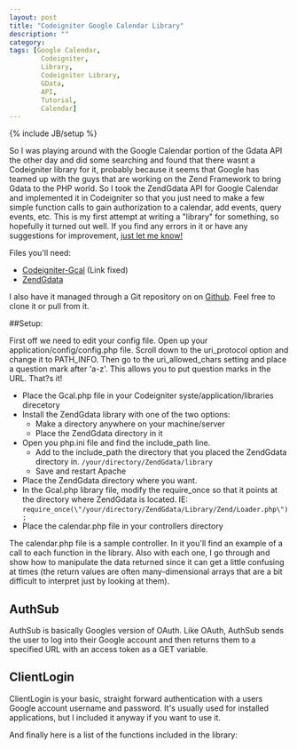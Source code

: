 ```yaml
---
layout: post
title: "Codeigniter Google Calendar Library"
description: ""
category: 
tags: [Google Calendar,
        Codeigniter,
        Library,
        Codeigniter Library,
        GData,
        API,
        Tutorial,
        Calendar]
---
```

{% include JB/setup %}

So I was playing around with the Google Calendar portion of the Gdata API the other day and did some searching and found that there wasnt a Codeigniter library for it, probably because it seems that Google has teamed up with the guys that are working on the Zend Framework to bring Gdata to the PHP world. So I took the ZendGdata API for Google Calendar and implemented it in Codeigniter so that you just need to make a few simple function calls to gain authorization to a calendar, add events, query events, etc. This is my first attempt at writing a \"library\" for something, so hopefully it turned out well. If you find any errors in it or have any suggestions for improvement, [just let me know!](mailto:sean@seanmcgary.com)

Files you'll need: 

- [Codeigniter-Gcal](http://www.seanmcgary.com/uploads/Codeigniter-Gcal.zip) (Link fixed)
- [ZendGdata]("http://framework.zend.com/download/gdata)

I also have it managed through a Git repository on on [Github](http://www.github.com/seanmcgary/Codeigniter-Gcal/tree/master). Feel free to clone it or pull from it.

##Setup:

First off we need to edit your config file. Open up your application/config/config.php file. Scroll down to the uri_protocol option and change it to PATH_INFO. Then go to the uri_allowed_chars setting and place a question mark after 'a-z'. This allows you to put question marks in the URL. That?s it!

* Place the Gcal.php file in your Codeigniter syste/application/libraries direcetory
* Install the ZendGdata library with one of the two options:
	* Make a directory anywhere on your machine/server
	* Place the ZendGdata directory in it
* Open you php.ini file and find the include_path line.
	* Add to the include_path the directory that you placed the ZendGdata directory in. ```/your/directory/ZendGdata/library```
	* Save and restart Apache
* Place the ZendGdata directory where you want.
* In the Gcal.php library file, modify the require_once so that it points at the directory where ZendGdata is located. IE: ```require_once(\"/your/directory/ZendGdata/Library/Zend/Loader.php\");```
* Place the calendar.php file in your controllers directory

The calendar.php file is a sample controller. In it you'll find an example of a call to each function in the library. Also with each one, I go through and show how to manipulate the data returned since it can get a little confusing at times (the return values are often many-dimensional arrays that are a bit difficult to interpret just by looking at them).

## AuthSub

AuthSub is basically Googles version of OAuth. Like OAuth, AuthSub sends the user to log into their Google account and then returns them to a specified URL with an access token as a GET variable.

<script src="http://gist.github.com/131008.js"> </script>

## ClientLogin

ClientLogin is your basic, straight forward authentication with a users Google account username and password. It's usually used for installed applications, but I included it anyway if you want to use it.

<script src="http://gist.github.com/131009.js"> </script>

And finally here is a list of the functions included in the library:

<script src="http://gist.github.com/131012.js"> </script>
